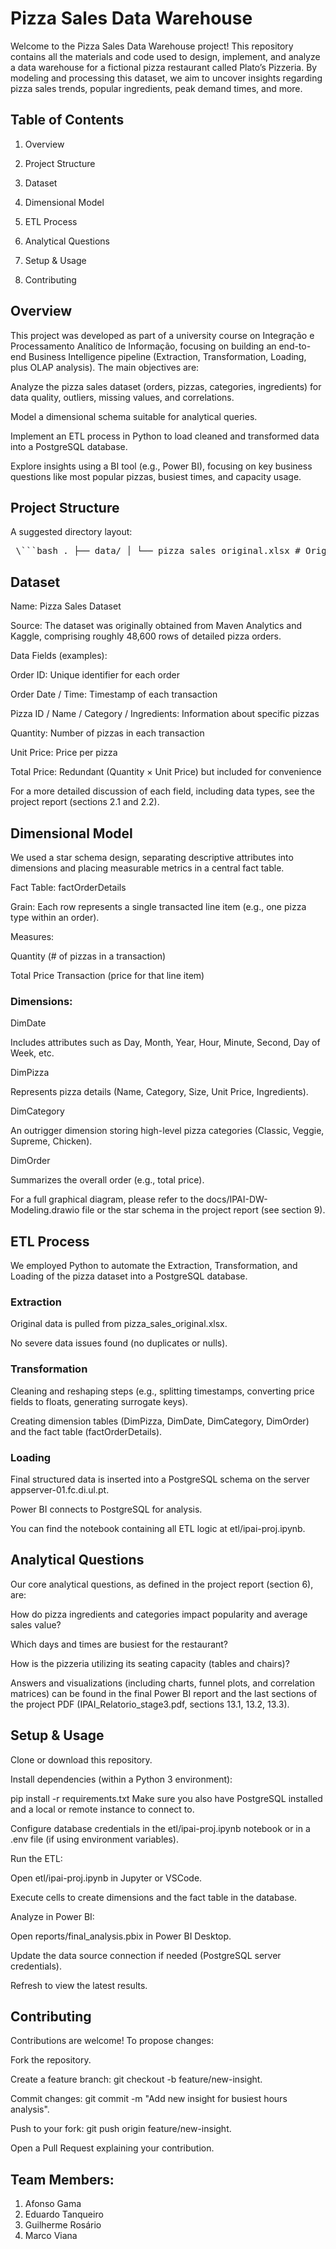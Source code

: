 # Pizza Sales Data Warehouse
Welcome to the Pizza Sales Data Warehouse project! This repository contains all the materials and code used to design, implement, and analyze a data warehouse for a fictional pizza restaurant called Plato’s Pizzeria. By modeling and processing this dataset, we aim to uncover insights regarding pizza sales trends, popular ingredients, peak demand times, and more.

## Table of Contents

1. Overview

2. Project Structure

3. Dataset

4. Dimensional Model

5. ETL Process

6. Analytical Questions

7. Setup & Usage

8. Contributing

## Overview

This project was developed as part of a university course on Integração e Processamento Analítico de Informação, focusing on building an end-to-end Business Intelligence pipeline (Extraction, Transformation, Loading, plus OLAP analysis). The main objectives are:

Analyze the pizza sales dataset (orders, pizzas, categories, ingredients) for data quality, outliers, missing values, and correlations.

Model a dimensional schema suitable for analytical queries.

Implement an ETL process in Python to load cleaned and transformed data into a PostgreSQL database.

Explore insights using a BI tool (e.g., Power BI), focusing on key business questions like most popular pizzas, busiest times, and capacity usage.

## Project Structure

A suggested directory layout:


<pre> \```bash . ├── data/ │ └── pizza_sales_original.xlsx # Original dataset (if included) ├── etl/ │ ├── ipai-proj.ipynb # Jupyter Notebook with ETL code │ └── scripts/ # Any additional Python scripts ├── docs/ │ ├── IPAI_Relatorio_stage3.pdf # Project report │ └── IPAI-DW-Modeling.drawio # Dimensional modeling diagram ├── reports/ │ └── final_analysis.pbix # Power BI report ├── README.md # This README file └── ... \``` </pre>
## Dataset

Name: Pizza Sales Dataset

Source: The dataset was originally obtained from Maven Analytics and Kaggle, comprising roughly 48,600 rows of detailed pizza orders.

Data Fields (examples):

Order ID: Unique identifier for each order

Order Date / Time: Timestamp of each transaction

Pizza ID / Name / Category / Ingredients: Information about specific pizzas

Quantity: Number of pizzas in each transaction

Unit Price: Price per pizza

Total Price: Redundant (Quantity × Unit Price) but included for convenience

For a more detailed discussion of each field, including data types, see the project report (sections 2.1 and 2.2).

## Dimensional Model

We used a star schema design, separating descriptive attributes into dimensions and placing measurable metrics in a central fact table.

Fact Table: factOrderDetails

Grain: Each row represents a single transacted line item (e.g., one pizza type within an order).

Measures:

Quantity (# of pizzas in a transaction)

Total Price Transaction (price for that line item)

### Dimensions:

DimDate

Includes attributes such as Day, Month, Year, Hour, Minute, Second, Day of Week, etc.

DimPizza

Represents pizza details (Name, Category, Size, Unit Price, Ingredients).

DimCategory

An outrigger dimension storing high-level pizza categories (Classic, Veggie, Supreme, Chicken).

DimOrder

Summarizes the overall order (e.g., total price).

For a full graphical diagram, please refer to the docs/IPAI-DW-Modeling.drawio file or the star schema in the project report (see section 9).

## ETL Process
We employed Python to automate the Extraction, Transformation, and Loading of the pizza dataset into a PostgreSQL database.

### Extraction

Original data is pulled from pizza_sales_original.xlsx.

No severe data issues found (no duplicates or nulls).

### Transformation

Cleaning and reshaping steps (e.g., splitting timestamps, converting price fields to floats, generating surrogate keys).

Creating dimension tables (DimPizza, DimDate, DimCategory, DimOrder) and the fact table (factOrderDetails).

### Loading

Final structured data is inserted into a PostgreSQL schema on the server appserver-01.fc.di.ul.pt.

Power BI connects to PostgreSQL for analysis.

You can find the notebook containing all ETL logic at etl/ipai-proj.ipynb.

## Analytical Questions

Our core analytical questions, as defined in the project report (section 6), are:

How do pizza ingredients and categories impact popularity and average sales value?

Which days and times are busiest for the restaurant?

How is the pizzeria utilizing its seating capacity (tables and chairs)?

Answers and visualizations (including charts, funnel plots, and correlation matrices) can be found in the final Power BI report and the last sections of the project PDF (IPAI_Relatorio_stage3.pdf, sections 13.1, 13.2, 13.3).

## Setup & Usage

Clone or download this repository.

Install dependencies (within a Python 3 environment):


pip install -r requirements.txt
Make sure you also have PostgreSQL installed and a local or remote instance to connect to.

Configure database credentials in the etl/ipai-proj.ipynb notebook or in a .env file (if using environment variables).

Run the ETL:

Open etl/ipai-proj.ipynb in Jupyter or VSCode.

Execute cells to create dimensions and the fact table in the database.

Analyze in Power BI:

Open reports/final_analysis.pbix in Power BI Desktop.

Update the data source connection if needed (PostgreSQL server credentials).

Refresh to view the latest results.

## Contributing

Contributions are welcome! To propose changes:

Fork the repository.

Create a feature branch: git checkout -b feature/new-insight.

Commit changes: git commit -m "Add new insight for busiest hours analysis".

Push to your fork: git push origin feature/new-insight.

Open a Pull Request explaining your contribution.

## Team Members:
1. Afonso Gama
2. Eduardo Tanqueiro
3. Guilherme Rosário
4. Marco Viana
